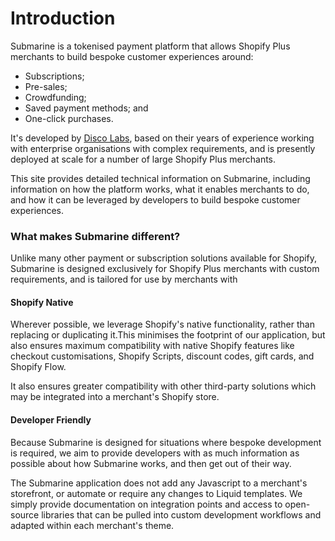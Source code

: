 # Introduction

Submarine is a tokenised payment platform that allows Shopify Plus merchants to build bespoke customer experiences around:

* Subscriptions;
* Pre-sales;
* Crowdfunding;
* Saved payment methods; and
* One-click purchases.

It's developed by [Disco Labs](https://www.discolabs.com), based on their years of experience working with enterprise organisations with complex requirements, and is presently deployed at scale for a number of large Shopify Plus merchants.

This site provides detailed technical information on Submarine, including information on how the platform works, what it enables merchants to do, and how it can be leveraged by developers to build bespoke customer experiences.

### What makes Submarine different?

Unlike many other payment or subscription solutions available for Shopify, Submarine is designed exclusively for Shopify Plus merchants with custom requirements, and is tailored for use by merchants with 

#### Shopify Native

Wherever possible, we leverage Shopify's native functionality, rather than replacing or duplicating it.This minimises the footprint of our application, but also ensures maximum compatibility with native Shopify features like checkout customisations, Shopify Scripts, discount codes, gift cards, and Shopify Flow.

It also ensures greater compatibility with other third-party solutions which may be integrated into a merchant's Shopify store.

#### Developer Friendly

Because Submarine is designed for situations where bespoke development is required, we aim to provide developers with as much information as possible about how Submarine works, and then get out of their way.

The Submarine application does not add any Javascript to a merchant's storefront, or automate or require any changes to Liquid templates. We simply provide documentation on integration points and access to open-source libraries that can be pulled into custom development workflows and adapted within each merchant's theme.

